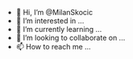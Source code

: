 - 👋 Hi, I’m @MilanSkocic
- 👀 I’m interested in ...
- 🌱 I’m currently learning ...
- 💞️ I’m looking to collaborate on ...
- 📫 How to reach me ...

<!---
MilanSkocic/MilanSkocic is a ✨ special ✨ repository because its `README.md` (this file) appears on your GitHub profile.
You can click the Preview link to take a look at your changes.
--->
